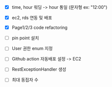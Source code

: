 - [X] time, hour 워딩 -> hour 통일 (문자형 ex: "12:00")
- [X] ec2, rds 연동 및 배포
- [X] Page1/2/3 code refactoring
- [ ] pin point 설치
- [ ] User 권한 enum 지정
- [ ] Github action 자동배포 설정 -> EC2
- [ ] RestExceptionHandler 생성
- [ ] 최대 동접자 수
 

